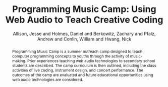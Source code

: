 --- 
title: "Programming Music Camp: Using Web Audio to Teach Creative Coding" 
abstract: "Programming Music Camp is a summer outreach camp designed to teach computer programming concepts to youths through the activity of music-making. Prior experiences teaching web audio technologies to secondary school students are described. The camp curriculum is then outlined, including the class activities of live coding, instrument design, and concert performance. The outcomes of the camp are evaluated and future educational opportunities using web audio technologies are considered." 
address: "Atlanta, Georgia" 
author: "Allison, Jesse and Holmes, Daniel and Berkowitz, Zachary and Pfalz, Andrew and Conlin, William and Hwang, Nick"
webAuthor: "Jesse Allison, Daniel Holmes, Zachary Berkowitz, Andrew Pfalz, William Conlin, Nick Hwang" 
booktitle: "Proceedings of the International Web Audio Conference" 
editor: "Freeman, Jason and Lerch, Alexander and Paradis, Matthew" 
month: "Proceedings of the International Web Audio Conference"
pages: "" 
publisher: "Georgia Tech" 
series: "WAC '16"
type: "Paper"  
year: "2016" 
id: "2016_91" 
tags: year2016
media: https://smartech.gatech.edu/bitstream/handle/1853/54601/lightningtalks-day2_videostream.html?sequence=8&isAllowed=y 
pdflink: /_data/papers/pdf/2016/2016_91.pdf
ISSN: 2663-5844
---